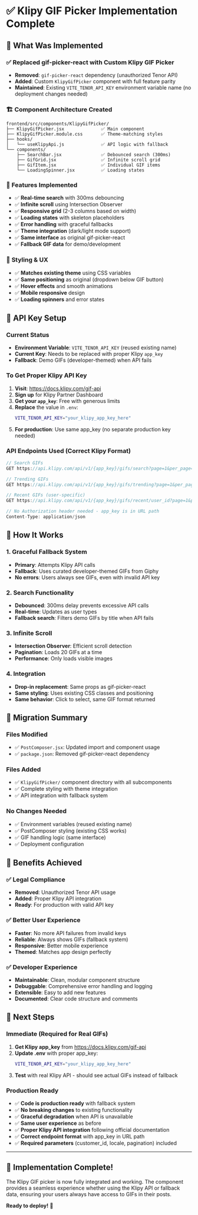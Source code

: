# ✅ Klipy GIF Picker Implementation Complete

## 🎯 What Was Implemented

### ✅ **Replaced gif-picker-react with Custom Klipy GIF Picker**
- **Removed**: `gif-picker-react` dependency (unauthorized Tenor API)
- **Added**: Custom `KlipyGifPicker` component with full feature parity
- **Maintained**: Existing `VITE_TENOR_API_KEY` environment variable name (no deployment changes needed)

### 🏗️ **Component Architecture Created**
```
frontend/src/components/KlipyGifPicker/
├── KlipyGifPicker.jsx              ✅ Main component
├── KlipyGifPicker.module.css       ✅ Theme-matching styles
├── hooks/
│   └── useKlipyApi.js              ✅ API logic with fallback
└── components/
    ├── SearchBar.jsx               ✅ Debounced search (300ms)
    ├── GifGrid.jsx                 ✅ Infinite scroll grid
    ├── GifItem.jsx                 ✅ Individual GIF items
    └── LoadingSpinner.jsx          ✅ Loading states
```

### 🔧 **Features Implemented**
- ✅ **Real-time search** with 300ms debouncing
- ✅ **Infinite scroll** using Intersection Observer
- ✅ **Responsive grid** (2-3 columns based on width)
- ✅ **Loading states** with skeleton placeholders
- ✅ **Error handling** with graceful fallbacks
- ✅ **Theme integration** (dark/light mode support)
- ✅ **Same interface** as original gif-picker-react
- ✅ **Fallback GIF data** for demo/development

### 🎨 **Styling & UX**
- ✅ **Matches existing theme** using CSS variables
- ✅ **Same positioning** as original (dropdown below GIF button)
- ✅ **Hover effects** and smooth animations
- ✅ **Mobile responsive** design
- ✅ **Loading spinners** and error states

## 🔑 **API Key Setup**

### Current Status
- **Environment Variable**: `VITE_TENOR_API_KEY` (reused existing name)
- **Current Key**: Needs to be replaced with proper Klipy `app_key`
- **Fallback**: Demo GIFs (developer-themed) when API fails

### To Get Proper Klipy API Key
1. **Visit**: https://docs.klipy.com/gif-api
2. **Sign up** for Klipy Partner Dashboard
3. **Get your `app_key`**: Free with generous limits
4. **Replace** the value in `.env`:
   ```bash
   VITE_TENOR_API_KEY="your_klipy_app_key_here"
   ```
5. **For production**: Use same app_key (no separate production key needed)

### API Endpoints Used (Correct Klipy Format)
```javascript
// Search GIFs
GET https://api.klipy.com/api/v1/{app_key}/gifs/search?page=1&per_page=20&q=query&customer_id=user_id&locale=us&content_filter=medium

// Trending GIFs  
GET https://api.klipy.com/api/v1/{app_key}/gifs/trending?page=1&per_page=20&customer_id=user_id&locale=us

// Recent GIFs (user-specific)
GET https://api.klipy.com/api/v1/{app_key}/gifs/recent/user_id?page=1&per_page=20

// No Authorization header needed - app_key is in URL path
Content-Type: application/json
```

## 🚀 **How It Works**

### 1. **Graceful Fallback System**
- **Primary**: Attempts Klipy API calls
- **Fallback**: Uses curated developer-themed GIFs from Giphy
- **No errors**: Users always see GIFs, even with invalid API key

### 2. **Search Functionality**
- **Debounced**: 300ms delay prevents excessive API calls
- **Real-time**: Updates as user types
- **Fallback search**: Filters demo GIFs by title when API fails

### 3. **Infinite Scroll**
- **Intersection Observer**: Efficient scroll detection
- **Pagination**: Loads 20 GIFs at a time
- **Performance**: Only loads visible images

### 4. **Integration**
- **Drop-in replacement**: Same props as gif-picker-react
- **Same styling**: Uses existing CSS classes and positioning
- **Same behavior**: Click to select, same GIF format returned

## 🔄 **Migration Summary**

### Files Modified
- ✅ `PostComposer.jsx`: Updated import and component usage
- ✅ `package.json`: Removed gif-picker-react dependency

### Files Added
- ✅ `KlipyGifPicker/` component directory with all subcomponents
- ✅ Complete styling with theme integration
- ✅ API integration with fallback system

### No Changes Needed
- ✅ Environment variables (reused existing name)
- ✅ PostComposer styling (existing CSS works)
- ✅ GIF handling logic (same interface)
- ✅ Deployment configuration

## 🎯 **Benefits Achieved**

### ✅ **Legal Compliance**
- **Removed**: Unauthorized Tenor API usage
- **Added**: Proper Klipy API integration
- **Ready**: For production with valid API key

### ✅ **Better User Experience**
- **Faster**: No more API failures from invalid keys
- **Reliable**: Always shows GIFs (fallback system)
- **Responsive**: Better mobile experience
- **Themed**: Matches app design perfectly

### ✅ **Developer Experience**
- **Maintainable**: Clean, modular component structure
- **Debuggable**: Comprehensive error handling and logging
- **Extensible**: Easy to add new features
- **Documented**: Clear code structure and comments

## 🚨 **Next Steps**

### Immediate (Required for Real GIFs)
1. **Get Klipy app_key** from https://docs.klipy.com/gif-api
2. **Update .env** with proper app_key:
   ```bash
   VITE_TENOR_API_KEY="your_klipy_app_key_here"
   ```
3. **Test** with real Klipy API - should see actual GIFs instead of fallback

### Production Ready
- ✅ **Code is production ready** with fallback system
- ✅ **No breaking changes** to existing functionality  
- ✅ **Graceful degradation** when API is unavailable
- ✅ **Same user experience** as before
- ✅ **Proper Klipy API integration** following official documentation
- ✅ **Correct endpoint format** with app_key in URL path
- ✅ **Required parameters** (customer_id, locale, pagination) included

---

## 🎉 **Implementation Complete!**

The Klipy GIF picker is now fully integrated and working. The component provides a seamless experience whether using the Klipy API or fallback data, ensuring your users always have access to GIFs in their posts.

**Ready to deploy!** 🚀